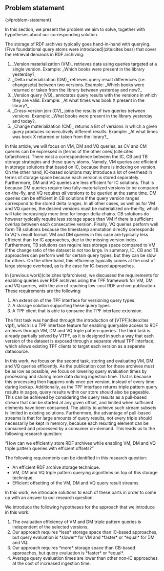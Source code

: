 ## Problem statement
{:#problem-statement}

In this section, we present the problem we aim to solve, together with hypotheses about our corresponding solution.

The storage of RDF archives typically goes hand-in-hand with querying.
[Five foundational query atoms were introduced](cite:cites bear) that cover the retrieval demands in RDF archiving.
<ol>
    <li markdown="1">_Version materialization (VM)_ retrieves data using queries targeted at a single version. Example: _Which books were present in the library yesterday?_
</li>
    <li markdown="1">_Delta materialization (DM)_ retrieves query result differences (i.e. changesets) between two versions. Example: _Which books were returned or taken from the library between yesterday and now?_
</li>
    <li markdown="1">_Version query (VQ)_ annotates query results with the versions in which they are valid. Example: _At what times was book X present in the library?_
</li>
    <li markdown="1">_Cross-version join (CV)_ joins the results of two queries between versions. Example: _What books were present in the library yesterday and today?_
</li>
    <li markdown="1">_Change materialization (CM)_ returns a list of versions in which a given query produces
consecutively different results. Example: _At what times was book X returned or taken from the library?_
</li>
</ol>

In this article, we will focus on VM, DM and VQ queries, as CV and CM queries can be expressed in [terms of the other ones](cite:cites tpfarchives).
There exist a correspondence between the IC, CB and TB storage strategies and these query atoms.
Namely, VM queries are efficient in storage solutions that based on IC, because there is indexing on version.
On the other hand, IC-based solutions may introduce a lot of overhead in terms of storage space because each version is stored separately.
Furthermore, DM and VQ queries are less efficient for IC solutions.
That is because DM queries require two fully-materialized versions to be compared on-the-fly,
and VQ requires _all_ versions to be queried at the same time.
DM queries can be efficient in CB solutions if the query version ranges correspond to the stored delta ranges.
In all other cases, as well as for VM and VQ queries, the desired versions must be materialized on-the-fly,
which will take increasingly more time for longer delta chains.
CB solutions do however typically require less storage space than VM if there is sufficient overlap between each consecutive version.
Finally, VQ queries perform well form TB solutions because the timestamp annotation directly corresponds to VQ's result format.
VM and DM queries in this case are typically less efficient than for IC approaches, due to the missing version index.
Furthermore, TB solutions can require less storage space compared to VM if the change ratio of the dataset is not too large.
In summary, IC, CB and TB approaches can perform well for certain query types, but they can be slow for others.
On the other hand, this efficiency typically comes at the cost of large storage overhead, as is the case for IC-based approaches.

In [previous work](cite:cites tpfarchives), we discussed the requirements for enabling queries over RDF archives using the TPF framework
for VM, DM and VQ queries, with the aim of reaching low-cost RDF archive publication. These requirements are the following:
<ol>
    <li>An extension of the TPF interface for versioning query types.</li>
    <li>A storage solution supporting these query types.</li>
    <li>A TPF client that is able to consume the TPF interface extension.</li>
</ol>
The first task was handled through the introduction of [VTPF](cite:cites vtpf),
which is a TPF interface feature for enabling queryable access to RDF archives through VM, DM and VQ triple pattern queries.
The third task is already partially solved by VTPF, as it is designed in such a way that each version of the dataset
is exposed through a separate virtual TPF interface, which allows existing TPF clients to target each version as a separate datasource.

In this work, we focus on the second task, storing and evaluating VM, DM and VQ queries efficiently.
As the publication cost for these archives must be as low as possible,
we focus on lowering query evaluation times by processing and storing more data during ingestion time.
That is because this processing then happens only once per version, instead of every time during lookup.
Additionally, as the TPF interface returns triple pattern query results in pages, query results within our store should also be pageable.
This can be achieved by considering the query results as a pull-based stream that can be started at any given offset,
and limited when sufficient elements have been consumed.
The ability to achieve such stream subsets is limited in existing solutions.
Furthermore, the advantage of pull-based streams is that for large amounts of query results,
not every triple should necessarily be kept in memory,
because each resulting element can be consumed and processed by a consumer on-demand.
This leads us to the following research question:

<q id="research-question">How can we efficiently store RDF archives while enabling VM, DM and VQ triple pattern queries with efficient offsets?</q>

The following requirements can be identified in this research question:
<ul>
    <li>An efficient RDF archive storage technique.</li>
    <li>VM, DM and VQ triple pattern querying algorithms on top of this storage technique.</li>
    <li>Efficient offsetting of the VM, DM and VQ query result streams.</li>
</ul>
In this work, we introduce solutions to each of these parts in order to come up with an answer to our research question.

We introduce the following hypotheses for the approach that we introduce in this work:
<ol>
<li id="hypothesis-qualitative-querying">
The evaluation efficiency of VM and DM triple pattern queries is independent of the selected versions.
</li>
<li id="hypothesis-qualitative-ic" markdown="1">
Our approach requires *less* storage space than IC-based approaches, but query evaluation is *slower* for VM and *faster* or *equal* for DM and VQ.
</li>
<li id="hypothesis-qualitative-cb" markdown="1">
Our approach requires *more* storage space than CB-based approaches, but query evaluation is *faster* or *equal*.
</li>
<li id="hypothesis-qualitative-ingestion">
Average query evaluation times are lower than other non-IC approaches at the cost of increased ingestion time.
</li>
</ol>
